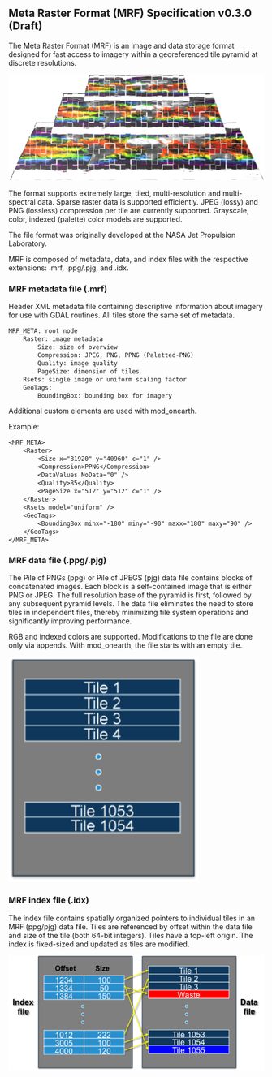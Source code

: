 ## Meta Raster Format (MRF) Specification v0.3.0 (Draft)

The Meta Raster Format (MRF) is an image and data storage format designed for fast access to imagery within a georeferenced tile pyramid at discrete resolutions. 

![](pyramids.png?raw=true)

The format supports extremely large, tiled, multi-resolution and multi-spectral data. Sparse raster data is supported efficiently.  JPEG (lossy) and PNG (lossless) compression per tile are currently supported.  Grayscale, color, indexed (palette) color models are supported.

The file format was originally developed at the NASA Jet Propulsion Laboratory.

MRF is composed of metadata, data, and index files with the respective extensions: .mrf, .ppg/.pjg, and .idx. 

### MRF metadata file (.mrf)

Header XML metadata file containing descriptive information about imagery for use with GDAL routines.  All tiles store the same set of metadata.

    MRF_META: root node
        Raster: image metadata
            Size: size of overview
            Compression: JPEG, PNG, PPNG (Paletted-PNG)
            Quality: image quality
            PageSize: dimension of tiles
        Rsets: single image or uniform scaling factor
        GeoTags: 
            BoundingBox: bounding box for imagery

Additional custom elements are used with mod_onearth.

Example:
 
    <MRF_META>
        <Raster>
            <Size x="81920" y="40960" c="1" />
            <Compression>PPNG</Compression>
            <DataValues NoData="0" />
            <Quality>85</Quality>
            <PageSize x="512" y="512" c="1" />
        </Raster>
        <Rsets model="uniform" />
        <GeoTags>
            <BoundingBox minx="-180" miny="-90" maxx="180" maxy="90" />
        </GeoTags>
    </MRF_META> 

### MRF data file (.ppg/.pjg)

The Pile of PNGs (ppg) or Pile of JPEGS (pjg) data file contains blocks of concatenated images.  Each block is a self-contained image that is either PNG or JPEG.  The full resolution base of the pyramid is first, followed by any subsequent pyramid levels.  The data file eliminates the need to store tiles in independent files, thereby minimizing file system operations and significantly improving performance.

RGB and indexed colors are supported.  Modifications to the file are done only via appends.  With mod_onearth, the file starts with an empty tile.

![](tiledata.png?raw=true)

### MRF index file (.idx)

The index file contains spatially organized pointers to individual tiles in an MRF (ppg/pjg) data file.   Tiles are referenced by offset within the data file and size of the tile (both 64-bit integers).  Tiles have a top-left origin.  The index is fixed-sized and updated as tiles are modified.

![](tileidx.png?raw=true)
